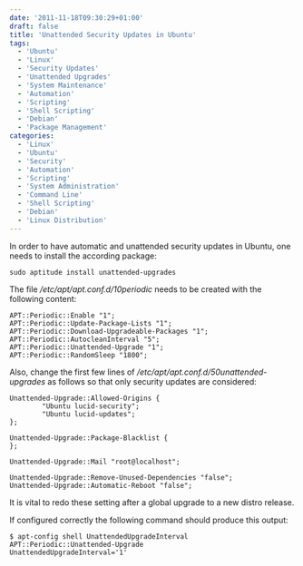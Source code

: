 ```yaml
---
date: '2011-11-18T09:30:29+01:00'
draft: false
title: 'Unattended Security Updates in Ubuntu'
tags:
  - 'Ubuntu'
  - 'Linux'
  - 'Security Updates'
  - 'Unattended Upgrades'
  - 'System Maintenance'
  - 'Automation'
  - 'Scripting'
  - 'Shell Scripting'
  - 'Debian'
  - 'Package Management'
categories:
  - 'Linux'
  - 'Ubuntu'
  - 'Security'
  - 'Automation'
  - 'Scripting'
  - 'System Administration'
  - 'Command Line'
  - 'Shell Scripting'
  - 'Debian'
  - 'Linux Distribution'
---
```


In order to have automatic and unattended security updates in Ubuntu, one needs to install the according package:

```
sudo aptitude install unattended-upgrades
```
The file */etc/apt/apt.conf.d/10periodic* needs to be created with the following content:

```
APT::Periodic::Enable "1";
APT::Periodic::Update-Package-Lists "1";
APT::Periodic::Download-Upgradeable-Packages "1";
APT::Periodic::AutocleanInterval "5";
APT::Periodic::Unattended-Upgrade "1";
APT::Periodic::RandomSleep "1800";
```

Also, change the first few lines of */etc/apt/apt.conf.d/50unattended-upgrades* as follows so that only security updates are considered:

```
Unattended-Upgrade::Allowed-Origins {
        "Ubuntu lucid-security";
        "Ubuntu lucid-updates";
};

Unattended-Upgrade::Package-Blacklist {
};

Unattended-Upgrade::Mail "root@localhost";

Unattended-Upgrade::Remove-Unused-Dependencies "false";
Unattended-Upgrade::Automatic-Reboot "false";
```

It is vital to redo these setting after a global upgrade to a new distro release.

If configured correctly the following command should produce this output:

```
$ apt-config shell UnattendedUpgradeInterval APT::Periodic::Unattended-Upgrade
UnattendedUpgradeInterval='1' 
```